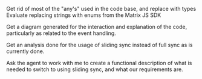 Get rid of most of the "any's" used in the code base, and replace with types
Evaluate replacing strings with enums from the Matrix JS SDK

Get a diagram generated for the interaction and explanation of the code, particularly as related to the event handling.

Get an analysis done for the usage of sliding sync instead of full sync as is currently done.

Ask the agent to work with me to create a functional description of what is needed to switch to using sliding sync, and what our requirements are.